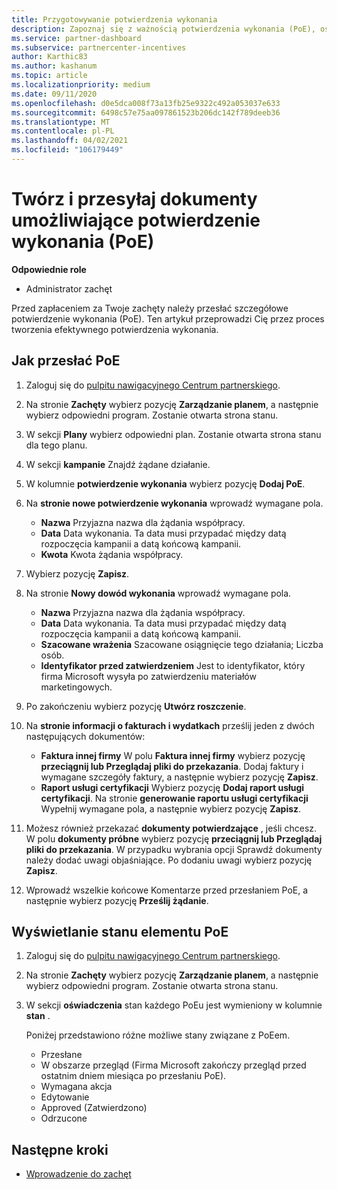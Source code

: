 ```yaml
---
title: Przygotowywanie potwierdzenia wykonania
description: Zapoznaj się z ważnością potwierdzenia wykonania (PoE), osi czasu, wyświetlania stanu i wytycznych dotyczących dostarczania.
ms.service: partner-dashboard
ms.subservice: partnercenter-incentives
author: Karthic83
ms.author: kashanum
ms.topic: article
ms.localizationpriority: medium
ms.date: 09/11/2020
ms.openlocfilehash: d0e5dca008f73a13fb25e9322c492a053037e633
ms.sourcegitcommit: 6498c57e75aa097861523b206dc142f789deeb36
ms.translationtype: MT
ms.contentlocale: pl-PL
ms.lasthandoff: 04/02/2021
ms.locfileid: "106179449"
---
```

# <a name="create-and-submit-documents-for-your-incentives-proof-of-execution-poe"></a>Twórz i przesyłaj dokumenty umożliwiające potwierdzenie wykonania (PoE)

**Odpowiednie role**

- Administrator zachęt

Przed zapłaceniem za Twoje zachęty należy przesłać szczegółowe potwierdzenie wykonania (PoE). Ten artykuł przeprowadzi Cię przez proces tworzenia efektywnego potwierdzenia wykonania.

## <a name="how-to-submit-a-poe"></a>Jak przesłać PoE

1. Zaloguj się do [pulpitu nawigacyjnego Centrum partnerskiego](https://partner.microsoft.com/dashboard/).

2. Na stronie **Zachęty** wybierz pozycję **Zarządzanie planem**, a następnie wybierz odpowiedni program. Zostanie otwarta strona stanu.

3. W sekcji **Plany** wybierz odpowiedni plan. Zostanie otwarta strona stanu dla tego planu.

4. W sekcji **kampanie** Znajdź żądane działanie.

5. W kolumnie **potwierdzenie wykonania** wybierz pozycję **Dodaj PoE**.

6. Na **stronie nowe potwierdzenie wykonania** wprowadź wymagane pola.

   - **Nazwa**  Przyjazna nazwa dla żądania współpracy.
   - **Data**  Data wykonania. Ta data musi przypadać między datą rozpoczęcia kampanii a datą końcową kampanii.
   - **Kwota**  Kwota żądania współpracy.

7. Wybierz pozycję **Zapisz**.

8. Na stronie **Nowy dowód wykonania** wprowadź wymagane pola.

   - **Nazwa**  Przyjazna nazwa dla żądania współpracy.
   - **Data**  Data wykonania. Ta data musi przypadać między datą rozpoczęcia kampanii a datą końcową kampanii.
   - **Szacowane wrażenia**   Szacowane osiągnięcie tego działania; Liczba osób.
   - **Identyfikator przed zatwierdzeniem**   Jest to identyfikator, który firma Microsoft wysyła po zatwierdzeniu materiałów marketingowych.

9. Po zakończeniu wybierz pozycję **Utwórz roszczenie**.

10. Na **stronie informacji o fakturach i wydatkach** prześlij jeden z dwóch następujących dokumentów:
    - **Faktura innej firmy**  W polu **Faktura innej firmy** wybierz pozycję **przeciągnij lub Przeglądaj pliki do przekazania**. Dodaj faktury i wymagane szczegóły faktury, a następnie wybierz pozycję **Zapisz**.
    - **Raport usługi certyfikacji**  Wybierz pozycję **Dodaj raport usługi certyfikacji**. Na stronie **generowanie raportu usługi certyfikacji** Wypełnij wymagane pola, a następnie wybierz pozycję **Zapisz**.

11. Możesz również przekazać **dokumenty potwierdzające** , jeśli chcesz. W polu **dokumenty próbne** wybierz pozycję **przeciągnij lub Przeglądaj pliki do przekazania**. W przypadku wybrania opcji Sprawdź dokumenty należy dodać uwagi objaśniające. Po dodaniu uwagi wybierz pozycję **Zapisz**.

12. Wprowadź wszelkie końcowe Komentarze przed przesłaniem PoE, a następnie wybierz pozycję **Prześlij żądanie**.

## <a name="view-the-status-of-a-poe"></a>Wyświetlanie stanu elementu PoE

1. Zaloguj się do [pulpitu nawigacyjnego Centrum partnerskiego](https://partner.microsoft.com/dashboard/).

2. Na stronie **Zachęty** wybierz pozycję **Zarządzanie planem**, a następnie wybierz odpowiedni program. Zostanie otwarta strona stanu.

3. W sekcji **oświadczenia** stan każdego PoEu jest wymieniony w kolumnie **stan** .

   Poniżej przedstawiono różne możliwe stany związane z PoEem.

   - Przesłane
   - W obszarze przegląd (Firma Microsoft zakończy przegląd przed ostatnim dniem miesiąca po przesłaniu PoE).
   - Wymagana akcja
   - Edytowanie
   - Approved (Zatwierdzono)
   - Odrzucone

## <a name="next-steps"></a>Następne kroki

- [Wprowadzenie do zachęt](incentives-get-started-intro.md)